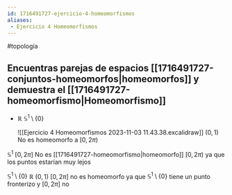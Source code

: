 ```yaml
---
id: 1716491727-ejercicio-4-homeomorfismos
aliases:
 - Ejercicio 4 Homeomorfismos
---
```


#topología 

## Encuentras parejas de espacios [[1716491727-conjuntos-homeomorfos|homeomorfos]] y demuestra el [[1716491727-homeomorfismo|Homeomorfismo]]

- $\mathbb{R}$
	$\mathbb{S}^1 \setminus \{0\}$
	
	![[Ejercicio 4 Homeomorfismos 2023-11-03 11.43.38.excalidraw]]
	$(0,1)$
	No es homeomorfo a $[0,2\pi)$

$\mathbb{S}^1$
	$[0,2\pi]$
	No es [[1716491727-homeomorfismo|homeomorfo]] $[0,2\pi)$ ya que los puntos estarían muy lejos

$\mathbb{S}^1 \setminus \{0\}$
	$\mathbb{R}$
	$(0,1)$
	$[0,2\pi]$ no es homeomorfo ya que $\mathbb{S}^1 \setminus \{0\}$ tiene un punto fronterizo y $[0,2\pi]$ no
